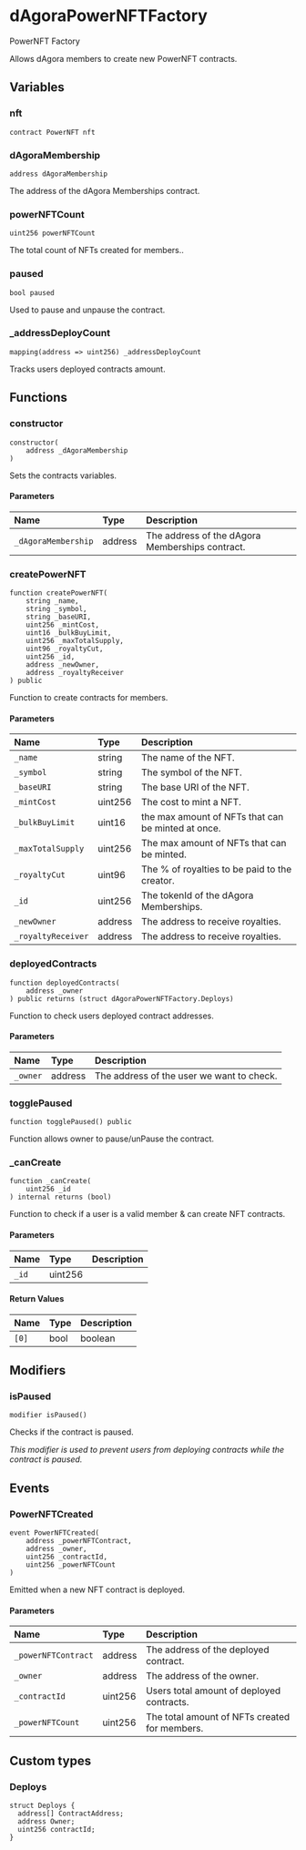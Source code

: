 # dAgoraPowerNFTFactory

PowerNFT Factory

Allows dAgora members to create new PowerNFT contracts.

## Variables

### nft

```solidity
contract PowerNFT nft
```

### dAgoraMembership

```solidity
address dAgoraMembership
```

The address of the dAgora Memberships contract.

### powerNFTCount

```solidity
uint256 powerNFTCount
```

The total count of NFTs created for members..

### paused

```solidity
bool paused
```

Used to pause and unpause the contract.

### _addressDeployCount

```solidity
mapping(address => uint256) _addressDeployCount
```

Tracks users deployed contracts amount.

## Functions

### constructor

```solidity
constructor(
    address _dAgoraMembership
) 
```

Sets the contracts variables.

#### Parameters

| Name | Type | Description |
| :--- | :--- | :---------- |
| `_dAgoraMembership` | address | The address of the dAgora Memberships contract. |

### createPowerNFT

```solidity
function createPowerNFT(
    string _name,
    string _symbol,
    string _baseURI,
    uint256 _mintCost,
    uint16 _bulkBuyLimit,
    uint256 _maxTotalSupply,
    uint96 _royaltyCut,
    uint256 _id,
    address _newOwner,
    address _royaltyReceiver
) public
```

Function to create contracts for members.

#### Parameters

| Name | Type | Description |
| :--- | :--- | :---------- |
| `_name` | string | The name of the NFT. |
| `_symbol` | string | The symbol of the NFT. |
| `_baseURI` | string | The base URI of the NFT. |
| `_mintCost` | uint256 | The cost to mint a NFT. |
| `_bulkBuyLimit` | uint16 | the max amount of NFTs that can be minted at once. |
| `_maxTotalSupply` | uint256 | The max amount of NFTs that can be minted. |
| `_royaltyCut` | uint96 | The % of royalties to be paid to the creator. |
| `_id` | uint256 | The tokenId of the dAgora Memberships. |
| `_newOwner` | address | The address to receive royalties. |
| `_royaltyReceiver` | address | The address to receive royalties. |

### deployedContracts

```solidity
function deployedContracts(
    address _owner
) public returns (struct dAgoraPowerNFTFactory.Deploys)
```

Function to check users deployed contract addresses.

#### Parameters

| Name | Type | Description |
| :--- | :--- | :---------- |
| `_owner` | address | The address of the user we want to check. |

### togglePaused

```solidity
function togglePaused() public
```

Function allows owner to pause/unPause the contract.

### _canCreate

```solidity
function _canCreate(
    uint256 _id
) internal returns (bool)
```

Function to check if a user is a valid member & can create NFT contracts.

#### Parameters

| Name | Type | Description |
| :--- | :--- | :---------- |
| `_id` | uint256 |  |

#### Return Values

| Name | Type | Description |
| :--- | :--- | :---------- |
| `[0]` | bool | boolean |

## Modifiers

### isPaused

```solidity
modifier isPaused()
```

Checks if the contract is paused.

_This modifier is used to prevent users from deploying contracts while the contract is paused._

## Events

### PowerNFTCreated

```solidity
event PowerNFTCreated(
    address _powerNFTContract,
    address _owner,
    uint256 _contractId,
    uint256 _powerNFTCount
)
```

Emitted when a new NFT contract is deployed.

#### Parameters

| Name | Type | Description |
| :--- | :--- | :---------- |
| `_powerNFTContract` | address | The address of the deployed contract. |
| `_owner` | address | The address of the owner. |
| `_contractId` | uint256 | Users total amount of deployed contracts. |
| `_powerNFTCount` | uint256 | The total amount of NFTs created for members. |

## Custom types

### Deploys

```solidity
struct Deploys {
  address[] ContractAddress;
  address Owner;
  uint256 contractId;
}
```


